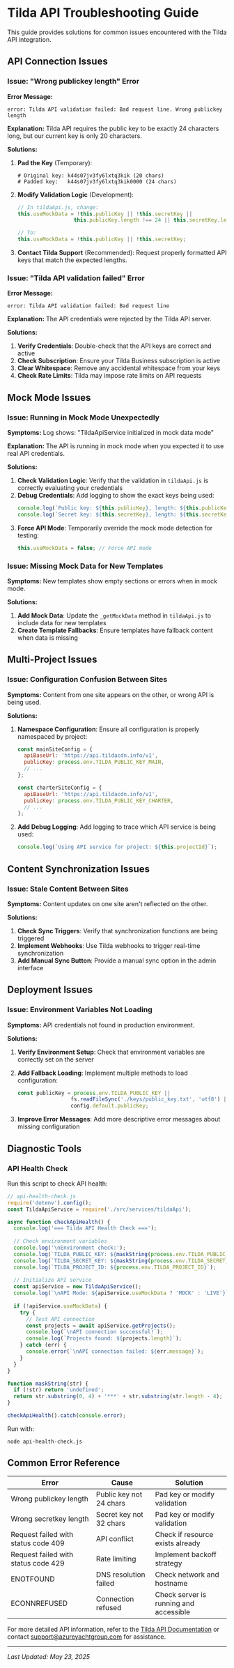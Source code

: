 # Tilda API Troubleshooting Guide

This guide provides solutions for common issues encountered with the Tilda API integration.

## API Connection Issues

### Issue: "Wrong publickey length" Error

**Error Message:**
```
error: Tilda API validation failed: Bad request line. Wrong publickey length
```

**Explanation:**
Tilda API requires the public key to be exactly 24 characters long, but our current key is only 20 characters.

**Solutions:**

1. **Pad the Key** (Temporary):
   ```
   # Original key: k44s07jv3fy6lxtq3kik (20 chars)
   # Padded key:   k44s07jv3fy6lxtq3kik0000 (24 chars)
   ```

2. **Modify Validation Logic** (Development):
   ```javascript
   // In tildaApi.js, change:
   this.useMockData = !this.publicKey || !this.secretKey || 
                     this.publicKey.length !== 24 || this.secretKey.length !== 32;
   
   // To:
   this.useMockData = !this.publicKey || !this.secretKey;
   ```

3. **Contact Tilda Support** (Recommended):
   Request properly formatted API keys that match the expected lengths.

### Issue: "Tilda API validation failed" Error

**Error Message:**
```
error: Tilda API validation failed: Bad request line
```

**Explanation:**
The API credentials were rejected by the Tilda API server.

**Solutions:**

1. **Verify Credentials**: Double-check that the API keys are correct and active
2. **Check Subscription**: Ensure your Tilda Business subscription is active
3. **Clear Whitespace**: Remove any accidental whitespace from your keys
4. **Check Rate Limits**: Tilda may impose rate limits on API requests

## Mock Mode Issues

### Issue: Running in Mock Mode Unexpectedly

**Symptoms:**
Log shows: "TildaApiService initialized in mock data mode"

**Explanation:**
The API is running in mock mode when you expected it to use real API credentials.

**Solutions:**

1. **Check Validation Logic**: Verify that the validation in `tildaApi.js` is correctly evaluating your credentials
2. **Debug Credentials**: Add logging to show the exact keys being used:
   ```javascript
   console.log(`Public key: ${this.publicKey}, length: ${this.publicKey.length}`);
   console.log(`Secret key: ${this.secretKey}, length: ${this.secretKey.length}`);
   ```
3. **Force API Mode**: Temporarily override the mock mode detection for testing:
   ```javascript
   this.useMockData = false; // Force API mode
   ```

### Issue: Missing Mock Data for New Templates

**Symptoms:**
New templates show empty sections or errors when in mock mode.

**Solutions:**

1. **Add Mock Data**: Update the `_getMockData` method in `tildaApi.js` to include data for new templates
2. **Create Template Fallbacks**: Ensure templates have fallback content when data is missing

## Multi-Project Issues

### Issue: Configuration Confusion Between Sites

**Symptoms:**
Content from one site appears on the other, or wrong API is being used.

**Solutions:**

1. **Namespace Configuration**: Ensure all configuration is properly namespaced by project:
   ```javascript
   const mainSiteConfig = {
     apiBaseUrl: 'https://api.tildacdn.info/v1',
     publicKey: process.env.TILDA_PUBLIC_KEY_MAIN,
     // ...
   };
   
   const charterSiteConfig = {
     apiBaseUrl: 'https://api.tildacdn.info/v1',
     publicKey: process.env.TILDA_PUBLIC_KEY_CHARTER,
     // ...
   };
   ```

2. **Add Debug Logging**: Add logging to trace which API service is being used:
   ```javascript
   console.log(`Using API service for project: ${this.projectId}`);
   ```

## Content Synchronization Issues

### Issue: Stale Content Between Sites

**Symptoms:**
Content updates on one site aren't reflected on the other.

**Solutions:**

1. **Check Sync Triggers**: Verify that synchronization functions are being triggered
2. **Implement Webhooks**: Use Tilda webhooks to trigger real-time synchronization
3. **Add Manual Sync Button**: Provide a manual sync option in the admin interface

## Deployment Issues

### Issue: Environment Variables Not Loading

**Symptoms:**
API credentials not found in production environment.

**Solutions:**

1. **Verify Environment Setup**: Check that environment variables are correctly set on the server
2. **Add Fallback Loading**: Implement multiple methods to load configuration:
   ```javascript
   const publicKey = process.env.TILDA_PUBLIC_KEY || 
                    fs.readFileSync('./keys/public_key.txt', 'utf8') ||
                    config.default.publicKey;
   ```

3. **Improve Error Messages**: Add more descriptive error messages about missing configuration

## Diagnostic Tools

### API Health Check

Run this script to check API health:

```javascript
// api-health-check.js
require('dotenv').config();
const TildaApiService = require('./src/services/tildaApi');

async function checkApiHealth() {
  console.log('=== Tilda API Health Check ===');
  
  // Check environment variables
  console.log('\nEnvironment check:');
  console.log(`TILDA_PUBLIC_KEY: ${maskString(process.env.TILDA_PUBLIC_KEY)}`);
  console.log(`TILDA_SECRET_KEY: ${maskString(process.env.TILDA_SECRET_KEY)}`);
  console.log(`TILDA_PROJECT_ID: ${process.env.TILDA_PROJECT_ID}`);
  
  // Initialize API service
  const apiService = new TildaApiService();
  console.log(`\nAPI Mode: ${apiService.useMockData ? 'MOCK' : 'LIVE'}`);
  
  if (!apiService.useMockData) {
    try {
      // Test API connection
      const projects = await apiService.getProjects();
      console.log(`\nAPI connection successful!`);
      console.log(`Projects found: ${projects.length}`);
    } catch (err) {
      console.error(`\nAPI connection failed: ${err.message}`);
    }
  }
}

function maskString(str) {
  if (!str) return 'undefined';
  return str.substring(0, 4) + '***' + str.substring(str.length - 4);
}

checkApiHealth().catch(console.error);
```

Run with:
```
node api-health-check.js
```

## Common Error Reference

| Error | Cause | Solution |
|-------|-------|----------|
| Wrong publickey length | Public key not 24 chars | Pad key or modify validation |
| Wrong secretkey length | Secret key not 32 chars | Pad key or modify validation |
| Request failed with status code 409 | API conflict | Check if resource exists already |
| Request failed with status code 429 | Rate limiting | Implement backoff strategy |
| ENOTFOUND | DNS resolution failed | Check network and hostname |
| ECONNREFUSED | Connection refused | Check server is running and accessible |

For more detailed API information, refer to the [Tilda API Documentation](https://help-center.tilda.cc/api) or contact [support@azureyachtgroup.com](mailto:support@azureyachtgroup.com) for assistance.

---

*Last Updated: May 23, 2025* 